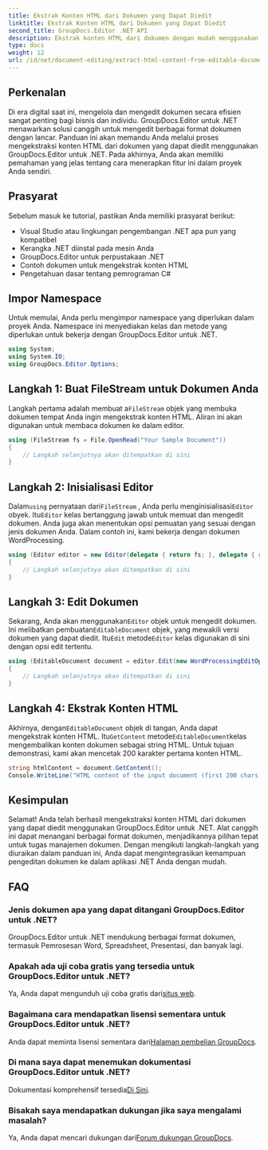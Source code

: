 ```yaml
---
title: Ekstrak Konten HTML dari Dokumen yang Dapat Diedit
linktitle: Ekstrak Konten HTML dari Dokumen yang Dapat Diedit
second_title: GroupDocs.Editor .NET API
description: Ekstrak konten HTML dari dokumen dengan mudah menggunakan GroupDocs.Editor untuk .NET. Ikuti panduan terperinci kami untuk integrasi dan manajemen dokumen yang lancar.
type: docs
weight: 12
url: /id/net/document-editing/extract-html-content-from-editable-document/
---
```

## Perkenalan
Di era digital saat ini, mengelola dan mengedit dokumen secara efisien sangat penting bagi bisnis dan individu. GroupDocs.Editor untuk .NET menawarkan solusi canggih untuk mengedit berbagai format dokumen dengan lancar. Panduan ini akan memandu Anda melalui proses mengekstraksi konten HTML dari dokumen yang dapat diedit menggunakan GroupDocs.Editor untuk .NET. Pada akhirnya, Anda akan memiliki pemahaman yang jelas tentang cara menerapkan fitur ini dalam proyek Anda sendiri.
## Prasyarat
Sebelum masuk ke tutorial, pastikan Anda memiliki prasyarat berikut:
- Visual Studio atau lingkungan pengembangan .NET apa pun yang kompatibel
- Kerangka .NET diinstal pada mesin Anda
- GroupDocs.Editor untuk perpustakaan .NET
- Contoh dokumen untuk mengekstrak konten HTML
- Pengetahuan dasar tentang pemrograman C#
## Impor Namespace
Untuk memulai, Anda perlu mengimpor namespace yang diperlukan dalam proyek Anda. Namespace ini menyediakan kelas dan metode yang diperlukan untuk bekerja dengan GroupDocs.Editor untuk .NET.
```csharp
using System;
using System.IO;
using GroupDocs.Editor.Options;
```
## Langkah 1: Buat FileStream untuk Dokumen Anda
Langkah pertama adalah membuat a`FileStream` objek yang membuka dokumen tempat Anda ingin mengekstrak konten HTML. Aliran ini akan digunakan untuk membaca dokumen ke dalam editor.
```csharp
using (FileStream fs = File.OpenRead("Your Sample Document"))
{
    // Langkah selanjutnya akan ditempatkan di sini
}
```
## Langkah 2: Inisialisasi Editor
 Dalam`using` pernyataan dari`FileStream` , Anda perlu menginisialisasi`Editor` obyek. Itu`Editor` kelas bertanggung jawab untuk memuat dan mengedit dokumen. Anda juga akan menentukan opsi pemuatan yang sesuai dengan jenis dokumen Anda. Dalam contoh ini, kami bekerja dengan dokumen WordProcessing.
```csharp
using (Editor editor = new Editor(delegate { return fs; }, delegate { return new WordProcessingLoadOptions(); }))
{
    // Langkah selanjutnya akan ditempatkan di sini
}
```
## Langkah 3: Edit Dokumen
 Sekarang, Anda akan menggunakan`Editor` objek untuk mengedit dokumen. Ini melibatkan pembuatan`EditableDocument` objek, yang mewakili versi dokumen yang dapat diedit. Itu`Edit` metode`Editor` kelas digunakan di sini dengan opsi edit tertentu.
```csharp
using (EditableDocument document = editor.Edit(new WordProcessingEditOptions()))
{
    // Langkah selanjutnya akan ditempatkan di sini
}
```
## Langkah 4: Ekstrak Konten HTML
 Akhirnya, dengan`EditableDocument` objek di tangan, Anda dapat mengekstrak konten HTML. Itu`GetContent` metode`EditableDocument`kelas mengembalikan konten dokumen sebagai string HTML. Untuk tujuan demonstrasi, kami akan mencetak 200 karakter pertama konten HTML.
```csharp
string htmlContent = document.GetContent();
Console.WriteLine("HTML content of the input document (first 200 chars): {0}", htmlContent.Substring(0, 200));
```

## Kesimpulan
Selamat! Anda telah berhasil mengekstraksi konten HTML dari dokumen yang dapat diedit menggunakan GroupDocs.Editor untuk .NET. Alat canggih ini dapat menangani berbagai format dokumen, menjadikannya pilihan tepat untuk tugas manajemen dokumen. Dengan mengikuti langkah-langkah yang diuraikan dalam panduan ini, Anda dapat mengintegrasikan kemampuan pengeditan dokumen ke dalam aplikasi .NET Anda dengan mudah.
## FAQ
### Jenis dokumen apa yang dapat ditangani GroupDocs.Editor untuk .NET?
GroupDocs.Editor untuk .NET mendukung berbagai format dokumen, termasuk Pemrosesan Word, Spreadsheet, Presentasi, dan banyak lagi.
### Apakah ada uji coba gratis yang tersedia untuk GroupDocs.Editor untuk .NET?
 Ya, Anda dapat mengunduh uji coba gratis dari[situs web](https://releases.groupdocs.com/).
### Bagaimana cara mendapatkan lisensi sementara untuk GroupDocs.Editor untuk .NET?
 Anda dapat meminta lisensi sementara dari[Halaman pembelian GroupDocs](https://purchase.groupdocs.com/temporary-license/).
### Di mana saya dapat menemukan dokumentasi GroupDocs.Editor untuk .NET?
 Dokumentasi komprehensif tersedia[Di Sini](https://reference.groupdocs.com/editor/net/).
### Bisakah saya mendapatkan dukungan jika saya mengalami masalah?
 Ya, Anda dapat mencari dukungan dari[Forum dukungan GroupDocs](https://forum.groupdocs.com/c/editor/20).